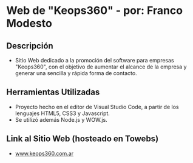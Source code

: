 # Web de "Keops360" - por: Franco Modesto

## Descripción
- Sitio Web dedicado a la promoción del software para empresas "Keops360", con el objetivo de aumentar el alcance de la empresa y generar una sencilla y rápida forma de contacto.

## Herramientas Utilizadas
- Proyecto hecho en el editor de Visual Studio Code, a partir de los lenguajes HTML5, CSS3 y Javascript.
- Se utilizó además Node.js y WOW.js.

## Link al Sitio Web (hosteado en Towebs)
- www.keops360.com.ar
